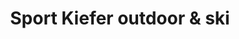 ---
title: "Sport Kiefer outdoor & ski"
url: /freiburg-im-breisgau/sport-kiefer-outdoor-und-ski/
shop: Sport
---